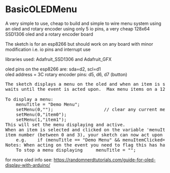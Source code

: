# BasicOLEDMenu

A very simple to use, cheap to build and simple to wire menu system using an oled and rotary encoder
using only 5 io pins, a very cheap 128x64 SSD1306 oled and a rotary encoder board

The sketch is for an esp8266 but should work on any board with minor modification
i.e. io pins and interrupt use

libraries used: Adafruit_SSD1306 and Adafruit_GFX


oled pins on the esp8266 are:  sda=d2, scl=d1    
oled address = 3C 
rotary encoder pins: d5, d6, d7 (button)

<pre>
The sketch displays a menu on the oled and when an item is selected it sets a flag and 
waits until the event is acted upon.  Max menu items on a 128x64 oled is four.

To display a menu:
    menuTitle = "Demo Menu";   
    setMenu(0,"");                   // clear any current menu items
    setMenu(0,"item0");
    setMenu(1,"item1");
This will set the menu displaying and active.
When an item is selected and clicked on the variable 'menuItemClicked' is set to the menu 
item number (between 0 and 3), your sketch can now act upon this event   
    e.g.    if (menuTitle == "Demo Menu" && menuItemClicked==0) {
Notes: When acting on the event you need to flag this has happened with: menuItemClicked=100;
    To stop a menu displaying     menuTitle = "";
</pre>

for more oled info see: https://randomnerdtutorials.com/guide-for-oled-display-with-arduino/

